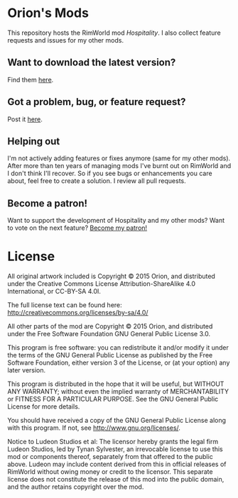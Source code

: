 # Orion's Mods
This repository hosts the RimWorld mod *Hospitality*. I also collect feature requests and issues for my other mods.

## Want to download the latest version?
Find them [here](https://github.com/OrionFive/Hospitality/releases).

## Got a problem, bug, or feature request? 
Post it [here](https://github.com/OrionFive/Hospitality/issues).

## Helping out
I'm not actively adding features or fixes anymore (same for my other mods). After more than ten years of managing mods I've burnt out on RimWorld and I don't think I'll recover.
So if you see bugs or enhancements you care about, feel free to create a solution. I review all pull requests.

## Become a patron! 
Want to support the development of Hospitality and my other mods? 
Want to vote on the next feature? 
[Become my patron!](https://www.patreon.com/orionmods)


# License

All original artwork included is Copyright © 2015 Orion, and distributed under the Creative Commons License Attribution-ShareAlike 4.0 International, or CC-BY-SA 4.0I.

The full license text can be found here:
http://creativecommons.org/licenses/by-sa/4.0/

All other parts of the mod are Copyright © 2015 Orion, and distributed under the Free Software Foundation GNU General Public License 3.0. 

This program is free software: you can redistribute it and/or modify
it under the terms of the GNU General Public License as published by
the Free Software Foundation, either version 3 of the License, or
(at your option) any later version.

This program is distributed in the hope that it will be useful,
but WITHOUT ANY WARRANTY; without even the implied warranty of
MERCHANTABILITY or FITNESS FOR A PARTICULAR PURPOSE.  See the
GNU General Public License for more details.

You should have received a copy of the GNU General Public License
along with this program.  If not, see <http://www.gnu.org/licenses/>.

Notice to Ludeon Studios et al:
The licensor hereby grants the legal firm Ludeon Studios, led by Tynan Sylvester, an irrevocable license to use this mod or components thereof, separately from that offered to the public above. Ludeon may include content derived from this in official releases of RimWorld without owing money or credit to the licensor. This separate license does not constitute the release of this mod into the public domain, and the author retains copyright over the mod. 
